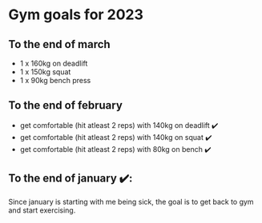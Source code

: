# Gym goals for 2023

## To the end of march

- 1 x 160kg on deadlift
- 1 x 150kg squat
- 1 x 90kg bench press

## To the end of february

- get comfortable (hit atleast 2 reps) with 140kg on deadlift ✔️
- get comfortable (hit atleast 2 reps) with 140kg on squat ✔️
- get comfortable (hit atleast 2 reps) with 80kg on bench ✔️

## To the end of january ✔️:

Since january is starting with me being sick, the goal is to get back to gym and
start exercising.
